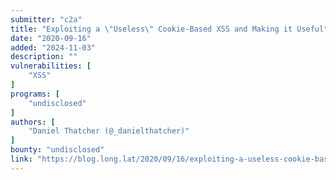 ```yaml
---
submitter: "c2a"
title: "Exploiting a \"Useless\" Cookie-Based XSS and Making it Useful"
date: "2020-09-16"
added: "2024-11-03"
description: ""
vulnerabilities: [
    "XSS"
]
programs: [
    "undisclosed"
]
authors: [
    "Daniel Thatcher (@_danielthatcher)"
]
bounty: "undisclosed"
link: "https://blog.long.lat/2020/09/16/exploiting-a-useless-cookie-based-xss-and-making-it-useful/"
---
```




